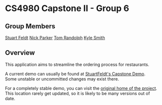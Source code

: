 CS4980 Capstone II - Group 6
============================

Group Members
-------------

[Stuart Feldt](http://www.github.com/StuartFeldt)
[Nick Parker](http://www.github.com/nickparker88)
[Tom Randolph](http://www.github.com/rockerest)
[Kyle Smith](http://www.github.com/illusion87)

Overview
--------

This application aims to streamline the ordering process for restaurants.

A current demo can usually be found at [StuartFeldt's Capstone Demo](http://doctorradical.com/capstone).  Some unstable or uncommitted changes may exist there.

For a completely stable demo, you can visit the [original home of the project](http://capstone.thomasrandolph.info).  This location rarely get updated, so it is likely to be many versions out of date.
